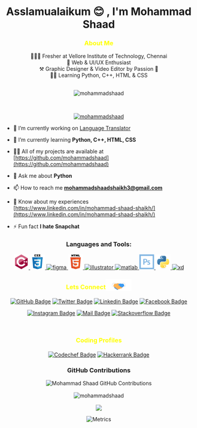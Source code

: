 <h1 align="center">Asslamualaikum 😊 , I'm Mohammad Shaad</h1>


<h3 align="center" style="color:yellow;" >About Me</h3>  
 <div align="center">
 👨🏻‍🎓 Fresher at Vellore Institute of Technology, Chennai
<br>🤖 Web & UI/UX Enthusiast
<br>⚒️ Graphic Designer & Video Editor by Passion 💜
<br>👨‍💻 Learning Python, C++, HTML & CSS
 </div>


<br>
<p align="center"> <img src="https://komarev.com/ghpvc/?username=mohammadshaad&label=Profile%20views&color=0e75b6&style=flat" alt="mohammadshaad" /> </p>

<br>
<p align="center"> <a href="https://github.com/ryo-ma/github-profile-trophy"><img src="https://github-profile-trophy.vercel.app/?username=mohammadshaad" alt="mohammadshaad" /></a> </p>


- 🔭 I’m currently working on [Language Translator](https://github.com/mohammadshaad/Language-Translator)

- 🌱 I’m currently learning **Python, C++, HTML, CSS**

- 👨‍💻 All of my projects are available at [https://github.com/mohammadshaad](https://github.com/mohammadshaad)

- 💬 Ask me about **Python**

- 📫 How to reach me **mohammadshaadshaikh3@gmail.com**

- 📄 Know about my experiences [https://www.linkedin.com/in/mohammad-shaad-shaikh/](https://www.linkedin.com/in/mohammad-shaad-shaikh/)

- ⚡ Fun fact **I hate Snapchat**



<h3 align="center">Languages and Tools:</h3>
<p align="center"> <a href="https://www.w3schools.com/cpp/" target="_blank" rel="noreferrer"> <img src="https://raw.githubusercontent.com/devicons/devicon/master/icons/cplusplus/cplusplus-original.svg" alt="cplusplus" width="40" height="40"/> </a> <a href="https://www.w3schools.com/css/" target="_blank" rel="noreferrer"> <img src="https://raw.githubusercontent.com/devicons/devicon/master/icons/css3/css3-original-wordmark.svg" alt="css3" width="40" height="40"/> </a> <a href="https://www.figma.com/" target="_blank" rel="noreferrer"> <img src="https://www.vectorlogo.zone/logos/figma/figma-icon.svg" alt="figma" width="40" height="40"/> </a> <a href="https://www.w3.org/html/" target="_blank" rel="noreferrer"> <img src="https://raw.githubusercontent.com/devicons/devicon/master/icons/html5/html5-original-wordmark.svg" alt="html5" width="40" height="40"/> </a> <a href="https://www.adobe.com/in/products/illustrator.html" target="_blank" rel="noreferrer"> <img src="https://www.vectorlogo.zone/logos/adobe_illustrator/adobe_illustrator-icon.svg" alt="illustrator" width="40" height="40"/> </a> <a href="https://www.mathworks.com/" target="_blank" rel="noreferrer"> <img src="https://upload.wikimedia.org/wikipedia/commons/2/21/Matlab_Logo.png" alt="matlab" width="40" height="40"/> </a> <a href="https://www.photoshop.com/en" target="_blank" rel="noreferrer"> <img src="https://raw.githubusercontent.com/devicons/devicon/master/icons/photoshop/photoshop-line.svg" alt="photoshop" width="40" height="40"/> </a> <a href="https://www.python.org" target="_blank" rel="noreferrer"> <img src="https://raw.githubusercontent.com/devicons/devicon/master/icons/python/python-original.svg" alt="python" width="40" height="40"/> </a> <a href="https://www.adobe.com/products/xd.html" target="_blank" rel="noreferrer"> <img src="https://cdn.worldvectorlogo.com/logos/adobe-xd.svg" alt="xd" width="40" height="40"/> </a> </p>




<h3 align="center" style="color:yellow;margin-bottom: 20px;" >Lets Connect<img src="https://github.com/mohammadshaad/mohammadshaad/blob/main/img/handshake.gif" height="32px" style="margin-bottom: -5px;"  > </h3>  
<div align="center" >

[![GitHub Badge](https://img.shields.io/badge/-GitHub-black?style=flat&labelColor=white&logo=github&logoColor=black)](https://github.com/mohammadshaad)
[![Twitter Badge](https://img.shields.io/badge/-Twitter-1ca0f1?style=flat&labelColor=white&logo=twitter&logoColor=1ca0f1&link=https://twitter.com/HariketSheth)](https://twitter.com/MohammadShaadSk)
[![Linkedin Badge](https://img.shields.io/badge/-Linkedin-0e76a8?style=flat&labelColor=white&logo=linkedin&logoColor=0e76a8)](https://www.linkedin.com/in/mohammad-shaad-shaikh)
[![Facebook Badge](https://img.shields.io/badge/-Facebook-blue?style=flat&labelColor=white&logo=facebook&logoColor=blue)](https://www.facebook.com/officialshaad)
<br>

[![Instagram Badge](https://img.shields.io/badge/-Instagram-e84393?style=flat&labelColor=white&logo=instagram&logoColor=e84393)](https://www.instagram.com/ig.shaad/)
[![Mail Badge](https://img.shields.io/badge/-Gmail-c0392b?style=flat&labelColor=white&logo=gmail&logoColor=c0392b)](mailto:mohammadshaadshaikh3@gmail.com)
[![Stackoverflow Badge](https://img.shields.io/badge/-Stackoverflow-orange?style=flat&labelColor=white&logo=stackoverflow&logoColor=orange)](https://stackoverflow.com/users/17199252/mohammad-shaad-shaikh)

</p>
<br/>
<h3 align="center" style="color:yellow;margin-bottom: 20px;" >Coding Profiles</h3>  
<div align="center" >
 
[![Codechef Badge](https://img.shields.io/badge/Codechef-5B4638?style=flat&logo=CodeChef&logoColor=white)](https://www.codechef.com/users/mohammadshaad)
[![Hackerrank Badge](https://img.shields.io/badge/HackerRank-2EC866?style=flat&logo=HackerRank&logoColor=white)](https://www.hackerrank.com/mohammadshaad)

 
<div align="center">
 
### GitHub Contributions
![Mohammad Shaad GitHub Contributions](https://github-readme-streak-stats.herokuapp.com/?&theme=dracula&user=mohammadshaad)
<br>
 
<p><img align="center" src="https://github-readme-stats.vercel.app/api/top-langs?username=mohammadshaad&show_icons=true&title_color=ffffff&icon_color=bb2acf&text_color=daf7dc&bg_color=151515&locale=en&layout=compact" alt="mohammadshaad" /></p>

<img align = "center" src="https://github-readme-stats.vercel.app/api?username=mohammadshaad&&show_icons=true&title_color=ffffff&icon_color=bb2acf&text_color=daf7dc&bg_color=151515">
 
</p>
 
![Metrics](https://metrics.lecoq.io/mohammadshaad?template=classic&isocalendar=1&languages=1&introduction=1&gists=1&followup=1&lines=1&achievements=1&pagespeed=1&tweets=1&stackoverflow=1&isocalendar.duration=half-year&languages.limit=8&languages.sections=most-used&languages.colors=github&languages.threshold=0%25&languages.indepth=false&languages.categories=markup%2C%20programming&languages.recent.categories=markup%2C%20programming&languages.recent.load=300&languages.recent.days=14&introduction.title=true&followup.sections=repositories&achievements.threshold=C&achievements.secrets=true&achievements.display=compact&achievements.limit=0&pagespeed.url=.user.website&pagespeed.detailed=false&pagespeed.screenshot=false&tweets.attachments=false&tweets.limit=2&tweets.user=.user.twitter&stackoverflow.user=14498035&stackoverflow.sections=answers-top%2C%20questions-recent&stackoverflow.limit=2&stackoverflow.lines=4&stackoverflow.lines.snippet=2&config.timezone=Asia%2FCalcutta)
